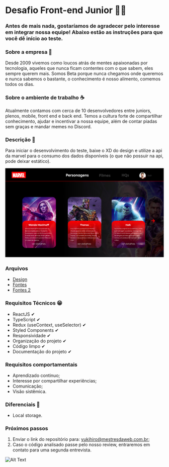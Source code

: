 # Desafio Front-end Junior 👩‍💻

### Antes de mais nada, gostaríamos de agradecer pelo interesse em integrar nossa equipe! Abaixo estão as instruções para que você dê início ao teste.

### Sobre a empresa 🚀
Desde 2009 vivemos como loucos atrás de mentes apaixonadas por tecnologia, aqueles que nunca ficam contentes com o que sabem, eles sempre querem mais. Somos Beta porque nunca chegamos onde queremos e nunca sabemos o bastante, o conhecimento é nosso alimento, comemos todos os dias.

### Sobre o ambiente de trabalho ☕
Atualmente contamos com cerca de 10 desenvolvedores entre juniors, plenos, mobile, front end e back end. Temos a cultura forte de compartilhar conhecimento, ajudar e incentivar a nossa equipe, além de contar piadas sem graças e mandar memes no Discord.

### Descrição 📰
Para iniciar o desenvolvimento do teste, baixe o XD do design e utilize a api da marvel para o consumo dos dados disponíveis (o que não possuir na api, pode deixar estático).

![Image background](https://raw.githubusercontent.com/Mestres-da-Web/desafio-frontend-jr/main/3.png?token=AG4X3CZ42R7CHRAU6OIMWHLANXPJE)

### Arquivos
- [Design](https://drive.google.com/file/d/1-sGLbiaqb_EIskfje4uJzsxSSxLW-wbe/view?usp=sharing) 
- [Fontes](https://drive.google.com/file/d/1J0ZGvaQczX68yFLDnp9Ma0O2xmneh8Bb/view?usp=sharing)
- [Fontes 2](https://drive.google.com/file/d/1SCIvJoXnRljB_5lfAH_snHnF8ohQNuOr/view?usp=sharing)

### Requisitos Técnicos 😁
- ReactJS ✔
- TypeScript ✔
- Redux (useContext, useSelector) ✔
- Styled Components ✔
- Responsividade ✔
- Organização do projeto ✔
- Código limpo ✔
- Documentação do projeto ✔

### Requisitos comportamentais
- Aprendizado continuo;
- Interesse por compartilhar experiências;
- Comunicação;
- Visão sistêmica.

### Diferenciais 💖
- Local storage.

### Próximos passos
1. Enviar o link do repositório para: yukihiro@mestresdaweb.com.br;
2. Caso o código analisado passe pelo nosso review, entraremos em contato para uma segunda entrevista.

![Alt Text](https://tenor.com/view/ednaldo-pereira-vale-nada-clone-worthless-funny-gif-17809469.gif)
